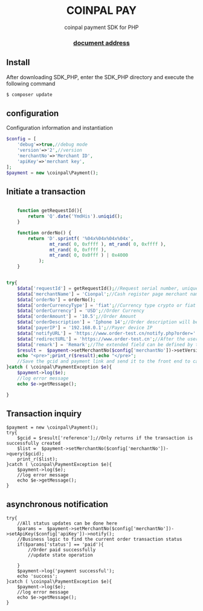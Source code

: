 <h1 align="center"> COINPAL PAY </h1>
<p align="center"> coinpal payment SDK for PHP</p>
<h3 align="center"> <a target="_blank" href="https://gitee.com/coinpal/docs">document address</a> </h3>

## Install

After downloading SDK_PHP, enter the SDK_PHP directory and execute the following command

```php
$ composer update
```
## configuration
Configuration information and instantiation
```php
$config = [
    'debug'=>true,//debug mode
    'version'=>'2',//version
    'merchantNo'=>'Merchant ID',
    'apiKey'=>'merchant key',
];
$payment = new \coinpal\Payment();
```
## Initiate a transaction
```php

    function getRequestId(){
        return 'Q'.date('YmdHis').uniqid();
    }

    function orderNo() {
        return 'D'.sprintf( '%04x%04x%04x%04x',
                mt_rand( 0, 0xffff ), mt_rand( 0, 0xffff ),
                mt_rand( 0, 0xffff ),
                mt_rand( 0, 0x0fff ) | 0x4000
            );
    }


try{
    $data['requestId'] = getRequestId();//Request serial number, unique for each request
    $data['merchantName'] = 'Cionpal';//Cash register page merchant name
    $data['orderNo'] = orderNo();
    $data['orderCurrencyType'] = 'fiat';//Currency type crypto or fiat
    $data['orderCurrency'] = 'USD';//Order Currency
    $data['orderAmount'] = '10.5';//Order Amount
    $data['orderDescription'] = 'Iphone 14';//Order description will be used for a specific cashier, page display
    $data['payerIP'] = '192.168.0.1';//Payer device IP
    $data['notifyURL'] = 'https://www.order-test.cn/notify.php?order='.$data['orderNo'];//Merchant asynchronous notification address
    $data['redirectURL'] = 'https://www.order-test.cn';//After the user's payment is successful/expired, the front page callback address.
    $data['remark'] = 'Remark';//The extended field can be defined by the merchant. After the payment is successful, it will be returned as it is.
    $result =  $payment->setMerchantNo($config['merchantNo'])->setVersion($config['version'])->setApiKey($config['apiKey'])->create($data);
    echo "<pre>";print_r($result);echo "</pre>";
    //Save the gcid and payment link and send it to the front end to call the address
}catch ( \coinpal\PaymentException $e){
    $payment->log($e);
    //log error message
    echo $e->getMessage();

}
```

## Transaction inquiry
```
$payment = new \coinpal\Payment();
try{
    $gcid = $result['reference'];//Only returns if the transaction is successfully created
    $list =  $payment->setMerchantNo($config['merchantNo'])->query($gcid);
    print_r($list);
}catch ( \coinpal\PaymentException $e){
    $payment->log($e);
    //log error message
    echo $e->getMessage();
}
```
## asynchronous notification
```
try{
    //All status updates can be done here
    $params =  $payment->setMerchantNo($config['merchantNo'])->setApiKey($config['apiKey'])->notify();
    //Business logic to find the current order transaction status
    if($params['status'] == 'paid'){
        //Order paid successfully
        //update state operation

    }
    $payment->log('payment successful');
    echo 'success';
}catch ( \coinpal\PaymentException $e){
    $payment->log($e);
    //log error message
    echo $e->getMessage();
}
```


